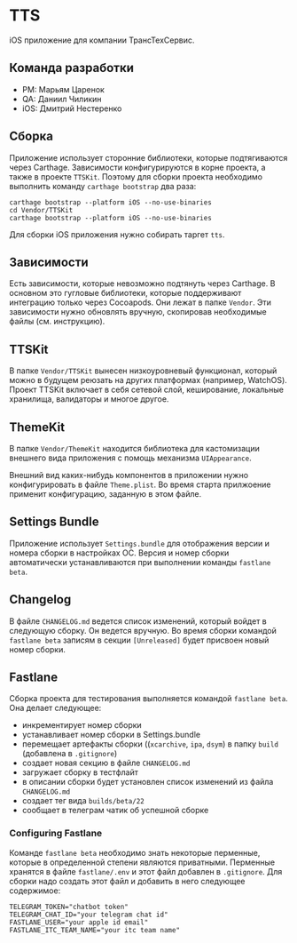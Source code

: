 # TTS
iOS приложение для компании ТрансТехСервис.

## Команда разработки
- PM: Марьям Царенок
- QA: Даниил Чиликин
- iOS: Дмитрий Нестеренко

## Сборка
Приложение использует сторонние библиотеки, которые подтягиваются через Carthage. Зависимости конфигурируются в корне проекта, а также в проекте `TTSKit`. Поэтому для сборки проекта необходимо выполнить команду `carthage bootstrap` два раза:
```
carthage bootstrap --platform iOS --no-use-binaries
cd Vendor/TTSKit
carthage bootstrap --platform iOS --no-use-binaries
```

Для сборки iOS приложения нужно собирать таргет `tts`.

## Зависимости
Есть зависимости, которые невозможно подтянуть через Carthage. В основном это гугловые библиотеки, которые поддерживают интеграцию только через Cocoapods. Они лежат в папке `Vendor`. Эти зависимости нужно обновлять вручную, скопировав необходимые файлы (см. инструкцию).

## TTSKit
В папке `Vendor/TTSKit` вынесен низкоуровневый функционал, который можно в будущем реюзать на других платформах (например, WatchOS).
Проект TTSKit включает в себя сетевой слой, кеширование, локальные хранилища, валидаторы и многое другое.

## ThemeKit
В папке `Vendor/ThemeKit` находится библиотека для кастомизации внешнего вида приложения с помощь механизма `UIAppearance`. 

Внешний вид каких-нибудь компонентов в приложении нужно конфигурировать в файле `Theme.plist`. Во время старта прилжоение применит конфигурацию, заданную в этом файле.

## Settings Bundle
Приложение использует `Settings.bundle` для отображения версии и номера сборки в настройках ОС. Версия и номер сборки автоматически устанавливаются при выполнении команды `fastlane beta`.

## Changelog
В файле `CHANGELOG.md` ведется список изменений, который войдет в следующую сборку. Он ведется вручную. Во время сборки командой `fastlane beta` записям в секции `[Unreleased]` будет присвоен новый номер сборки.

## Fastlane
Сборка проекта для тестирования выполняется командой `fastlane beta`. Она делает следующее:
- инкрементирует номер сборки
- устанавливает номер сборки в Settings.bundle
- перемещает артефакты сборки ((`xcarchive`, `ipa`, `dsym`) в папку `build` (добавлена в `.gitignore`)
- создает новая секцию в файле `CHANGELOG.md`
- загружает сборку в тестфлайт
- в описании сборки будет установлен список изменений из файла `CHANGELOG.md`
- создает тег вида `builds/beta/22`
- сообщает в телеграм чатик об успешной сборке

### Configuring Fastlane 
Команде `fastlane beta` необходимо знать некоторые перменные, которые в определенной степени являются приватными. Перменные хранятся в файле `fastlane/.env` и этот файл добавлен в `.gitignore`. Для сборки надо создать этот файл и добавить в него следующее содержимое: 
```
TELEGRAM_TOKEN="chatbot token"
TELEGRAM_CHAT_ID="your telegram chat id"
FASTLANE_USER="your apple id email"
FASTLANE_ITC_TEAM_NAME="your itc team name"
```
